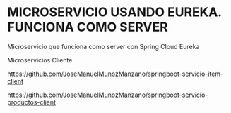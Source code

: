 # MICROSERVICIO USANDO EUREKA. FUNCIONA COMO SERVER
Microservicio que funciona como server con Spring Cloud Eureka

Microservicios Cliente

https://github.com/JoseManuelMunozManzano/springboot-servicio-item-client

https://github.com/JoseManuelMunozManzano/springboot-servicio-productos-client